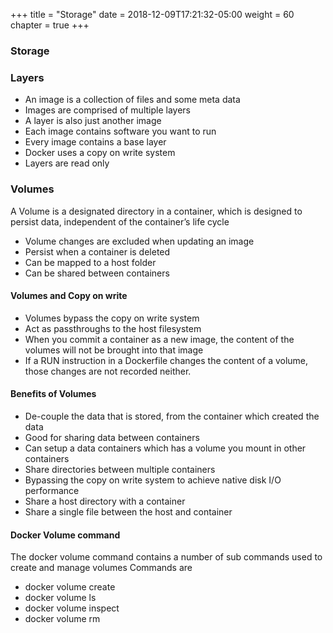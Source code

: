 +++
title = "Storage"
date = 2018-12-09T17:21:32-05:00
weight = 60
chapter = true
+++

### Storage

### Layers

* An image is a collection of files and some meta data
* Images are comprised of multiple layers
* A layer is also just another image
* Each image contains software you want to run 
* Every image contains a base layer
* Docker uses a copy on write system
* Layers are read only


### Volumes
A Volume is a designated directory in a container, which is designed to persist data, independent of the container’s life cycle

* Volume changes are excluded when updating an image
* Persist when a container is deleted
* Can be mapped to a host folder
* Can be shared between containers

#### Volumes and Copy on write
* Volumes bypass the copy on write system
* Act as passthroughs to the host filesystem
* When you commit a container as a new image, the content of the volumes will not be brought into that image
* If a RUN instruction in a Dockerfile changes the content of a volume, those changes are not recorded neither.

#### Benefits of Volumes
* De-couple the data that is stored, from the container which created the data
* Good for sharing data between containers
* Can setup a data containers which has a volume you mount in other containers
* Share directories between multiple containers
* Bypassing the copy on write system to achieve native disk I/O performance
* Share a host directory with a container
* Share a single file between the host and container

#### Docker Volume command

The docker volume command contains a number of sub commands used to create and manage volumes
Commands are 

* docker volume create
* docker volume ls
* docker volume inspect
* docker volume rm
